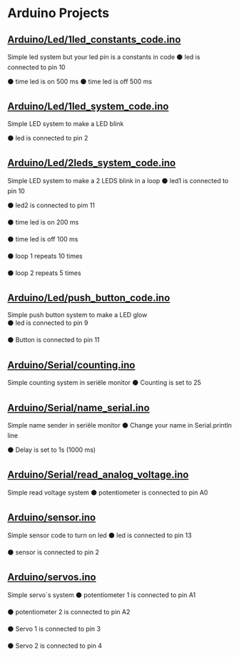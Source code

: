 #  Arduino Projects

## [__Arduino/Led/1led_constants_code.ino__](https://github.com/Victqr/projects/blob/main/Arduino/Led/1led_constants_code.ino)

Simple led system but your led pin is a constants in code
⚫ led is connected to pin 10

⚫ time led is on 500 ms
⚫ time led is off 500 ms


## [__Arduino/Led/1led_system_code.ino__](https://github.com/Victqr/projects/blob/main/Arduino/Led/1led_system_code.ino)

Simple LED system to make a LED blink

⚫ led is connected to pin 2

## [__Arduino/Led/2leds_system_code.ino__](https://github.com/Victqr/projects/blob/main/Arduino/Led/2leds_system_code.ino)

Simple LED system to make a 2 LEDS blink in a loop
⚫ led1 is connected to pin 10

⚫ led2 is connected to pim 11

⚫ time led is on 200 ms

⚫ time led is off 100 ms

⚫ loop 1 repeats 10 times 

⚫ loop 2 repeats 5 times

## [__Arduino/Led/push_button_code.ino__](https://github.com/Victqr/projects/blob/main/Arduino/Led/push_button_code.ino)

Simple push button system to make a LED glow     
 ⚫ led is connected to pin 9                

 ⚫ Button is connected to pin 11

## [__Arduino/Serial/counting.ino__](https://github.com/Victqr/projects/blob/main/Arduino/Serial/counting.ino)

Simple counting system in seriële monitor
 ⚫ Counting is set to 25


## [__Arduino/Serial/name_serial.ino__](https://github.com/Victqr/projects/blob/main/Arduino/Serial/name_serial.ino)

Simple name sender in seriële monitor
⚫ Change your name in Serial.println line

⚫ Delay is set to 1s (1000 ms)

## [__Arduino/Serial/read_analog_voltage.ino__](https://github.com/Victqr/projects/blob/main/Arduino/Serial/read_analog_voltage.ino)

Simple read voltage system
 ⚫ potentiometer is connected to pin A0

## [__Arduino/sensor.ino__](https://github.com/Victqr/projects/blob/main/Arduino/sensor.ino)

Simple sensor code to turn on led
 ⚫ led is connected to pin 13

 ⚫ sensor is connected to pin 2

## [__Arduino/servos.ino__](https://github.com/Victqr/projects/blob/main/Arduino/servos.ino)

Simple servo`s system
 ⚫ potentiometer 1 is connected to pin A1

 ⚫ potentiometer 2 is connected to pin A2

 ⚫ Servo 1 is connected to pin 3
 
 ⚫ Servo 2 is connected to pin 4
 